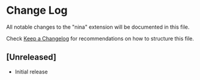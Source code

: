 # Change Log

All notable changes to the "nina" extension will be documented in this file.

Check [Keep a Changelog](http://keepachangelog.com/) for recommendations on how to structure this file.

## [Unreleased]

- Initial release
